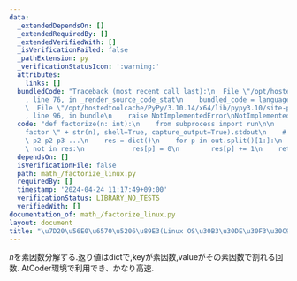 ```yaml
---
data:
  _extendedDependsOn: []
  _extendedRequiredBy: []
  _extendedVerifiedWith: []
  _isVerificationFailed: false
  _pathExtension: py
  _verificationStatusIcon: ':warning:'
  attributes:
    links: []
  bundledCode: "Traceback (most recent call last):\n  File \"/opt/hostedtoolcache/PyPy/3.10.14/x64/lib/pypy3.10/site-packages/onlinejudge_verify/documentation/build.py\"\
    , line 76, in _render_source_code_stat\n    bundled_code = language.bundle(\n\
    \  File \"/opt/hostedtoolcache/PyPy/3.10.14/x64/lib/pypy3.10/site-packages/onlinejudge_verify/languages/python.py\"\
    , line 96, in bundle\n    raise NotImplementedError\nNotImplementedError\n"
  code: "def factorize(n: int):\n    from subprocess import run\n\n    out = run(\"\
    factor \" + str(n), shell=True, capture_output=True).stdout\n    # n: p1 p1 p1\
    \ p2 p2 p3 ...\n    res = dict()\n    for p in out.split()[1:]:\n        if p\
    \ not in res:\n            res[p] = 0\n        res[p] += 1\n    return res\n"
  dependsOn: []
  isVerificationFile: false
  path: math_/factorize_linux.py
  requiredBy: []
  timestamp: '2024-04-24 11:17:49+09:00'
  verificationStatus: LIBRARY_NO_TESTS
  verifiedWith: []
documentation_of: math_/factorize_linux.py
layout: document
title: "\u7D20\u56E0\u6570\u5206\u89E3(Linux OS\u30B3\u30DE\u30F3\u30C9)"
---
```


$n$を素因数分解する.返り値はdictで,keyが素因数,valueがその素因数で割れる回数.
AtCoder環境で利用でき、かなり高速.
